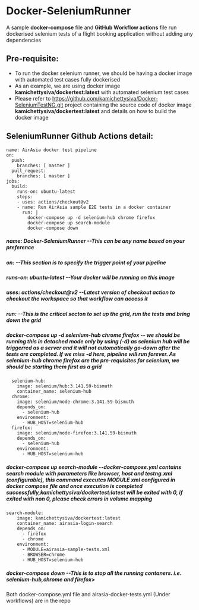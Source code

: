 # Docker-SeleniumRunner
A sample **docker-compose** file and **GitHub Workflow actions** file run dockerised selenium tests of a flight booking application without adding any dependencies

## Pre-requisite:
- To run the docker selenium runner, we should be having a docker image with automated test cases fully dockerised
- As an example, we are using docker image **kamichettysiva/dockertest:latest** with automated selenium test cases
- Please refer to https://github.com/kamichettysiva/Docker-SeleniumTestNG.git project containing the source code of docker image **kamichettysiva/dockertest:latest** and details on how to build the docker image


## SeleniumRunner Github Actions detail:

```
name: AirAsia docker test pipeline
on:
  push:
    branches: [ master ]
  pull_request:
    branches: [ master ]
jobs:
  build:
    runs-on: ubuntu-latest
    steps:
    - uses: actions/checkout@v2
    - name: Run AirAsia sample E2E tests in a docker container
      run: |
        docker-compose up -d selenium-hub chrome firefox
        docker-compose up search-module
        docker-compose down               
```

##### name: Docker-SeleniumRunner    --This can be any name based on your preference
##### on:    --This section is to specify the trigger point of your pipeline
##### runs-on: ubuntu-latest     --Your docker will be running on this image
##### uses: actions/checkout@v2    --Latest version of checkout action to checkout the workspace so that workflow can access it
##### run:     --This is the critical secton to set up the grid, run the tests and bring down the grid
##### docker-compose up -d selenium-hub chrome firefox     -- we should be running this in detached mode only by using (-d) as selenium hub will be triggerred as a server and it will not automatically go-down after the tests are completed. If we miss -d here, pipeline will run forever. As selenium-hub chrome firefox are the pre-requisites for selenium, we should be starting them first as a grid
```
  selenium-hub:
    image: selenium/hub:3.141.59-bismuth
    container_name: selenium-hub
  chrome:
    image: selenium/node-chrome:3.141.59-bismuth
    depends_on:
      - selenium-hub
    environment:
      - HUB_HOST=selenium-hub
  firefox:
    image: selenium/node-firefox:3.141.59-bismuth
    depends_on:
      - selenium-hub
    environment:
      - HUB_HOST=selenium-hub
```
##### docker-compose up search-module      --docker-compose.yml contains search module with parameters like browser, host and testng.xml (configurable), this command executes MODULE xml configured in docker compose file and once execution is completed successfully,kamichettysiva/dockertest:latest will be exited with 0, if exited with non 0, please check errors in volume mapping
```
search-module:
    image: kamichettysiva/dockertest:latest
    container_name: airasia-login-search
    depends_on:
      - firefox
      - chrome
    environment:
      - MODULE=airasia-sample-tests.xml
      - BROWSER=chrome
      - HUB_HOST=selenium-hub
```

##### docker-compose down      --This is to stop all the running contaners. i.e. selenium-hub,chrome and firefox>
        
        
Both docker-compose.yml file and airasia-docker-tests.yml (Under workflows) are in the repo
